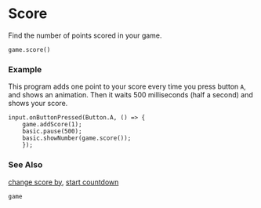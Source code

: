 # Score

Find the number of points scored in your game.

```sig
game.score()
```

### Example

This program adds one point to your score every time you press button
`A`, and shows an animation.  Then it waits 500 milliseconds (half a
second) and shows your score.

```blocks
input.onButtonPressed(Button.A, () => {
    game.addScore(1);
    basic.pause(500);
    basic.showNumber(game.score());
	});
```

### See Also

[change score by](/reference/game/score), [start countdown](/reference/game/start-countdown)

```package
game
```
